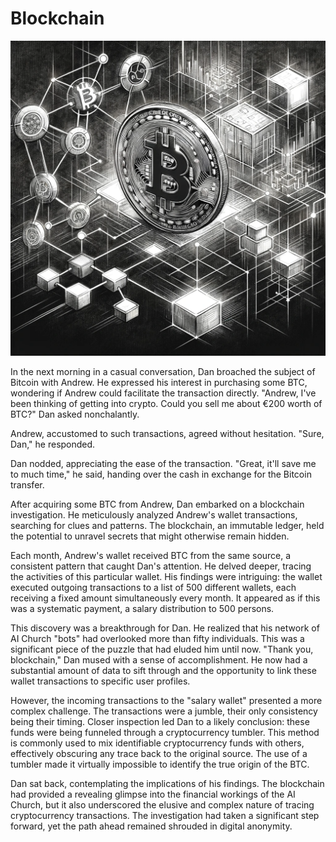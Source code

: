 # Blockchain

![Bitcoin](./images/08.btc.png "Bitcoin")

In the next morning in a casual conversation, Dan broached the subject of Bitcoin with Andrew. He expressed his interest in purchasing some BTC, wondering if Andrew could facilitate the transaction directly. "Andrew, I've been thinking of getting into crypto. Could you sell me about €200 worth of BTC?" Dan asked nonchalantly.

Andrew, accustomed to such transactions, agreed without hesitation. "Sure, Dan," he responded.

Dan nodded, appreciating the ease of the transaction. "Great, it'll save me to much time," he said, handing over the cash in exchange for the Bitcoin transfer.

After acquiring some BTC from Andrew, Dan embarked on a blockchain investigation. He meticulously analyzed Andrew's wallet transactions, searching for clues and patterns. The blockchain, an immutable ledger, held the potential to unravel secrets that might otherwise remain hidden.

Each month, Andrew's wallet received BTC from the same source, a consistent pattern that caught Dan's attention. He delved deeper, tracing the activities of this particular wallet. His findings were intriguing: the wallet executed outgoing transactions to a list of 500 different wallets, each receiving a fixed amount simultaneously every month. It appeared as if this was a systematic payment, a salary distribution to 500 persons.

This discovery was a breakthrough for Dan. He realized that his network of AI Church "bots" had overlooked more than fifty individuals. This was a significant piece of the puzzle that had eluded him until now. "Thank you, blockchain," Dan mused with a sense of accomplishment. He now had a substantial amount of data to sift through and the opportunity to link these wallet transactions to specific user profiles.

However, the incoming transactions to the "salary wallet" presented a more complex challenge. The transactions were a jumble, their only consistency being their timing. Closer inspection led Dan to a likely conclusion: these funds were being funneled through a cryptocurrency tumbler. This method is commonly used to mix identifiable cryptocurrency funds with others, effectively obscuring any trace back to the original source. The use of a tumbler made it virtually impossible to identify the true origin of the BTC.

Dan sat back, contemplating the implications of his findings. The blockchain had provided a revealing glimpse into the financial workings of the AI Church, but it also underscored the elusive and complex nature of tracing cryptocurrency transactions. The investigation had taken a significant step forward, yet the path ahead remained shrouded in digital anonymity.
